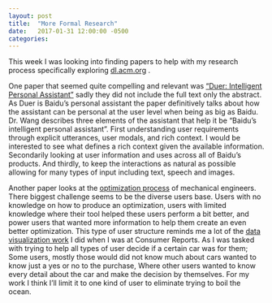 ```yaml
---
layout: post
title:  "More Formal Research"
date:   2017-01-31 12:00:00 -0500
categories:
---
```



This week I was looking into finding papers to help with my research process specifically exploring [dl.acm.org](dl.acm.org) .

One paper that seemed quite compelling and relevant was [“Duer: Intelligent Personal Assistant”](http://dl.acm.org/citation.cfm?id=2983372) sadly they did not include the full text only the abstract. As Duer is Baidu’s personal assistant the paper definitively talks about how the assistant can be personal at the user level when being as big as Baidu. Dr. Wang describes three elements of the assistant that help it be “Baidu’s intelligent personal assistant”. First understanding user requirements through explicit utterances, user modals, and rich context. I would be interested to see what defines a rich context given the available information. Secondarily looking at user information and uses across all of Baidu’s products. And thirdly, to keep the interactions as natural as possible allowing for many types of input including text, speech and images.

Another paper looks at the [optimization process](http://dl.acm.org/citation.cfm?id=291125&CFID=723027611&CFTOKEN=34315426) of mechanical engineers. There biggest challenge seems to be the diverse users base. Users with no knowledge on how to produce an optimization, users with limited knowledge where their tool helped these users perform a bit better, and power users that wanted more information to help them create an even better optimization. This type of user structure reminds me a lot of the [data visualization work](http://rehanbutt.com/consumerreports) I did when I was at Consumer Reports. As I was tasked with trying to help all types of user decide if a certain car was for them; Some users, mostly those would did not know much about cars wanted to know just a yes or no to the purchase, Where other users wanted to know every detail about the car and make the decision by themselves. For my work I think I’ll limit it to one kind of user to eliminate trying to boil the ocean.

